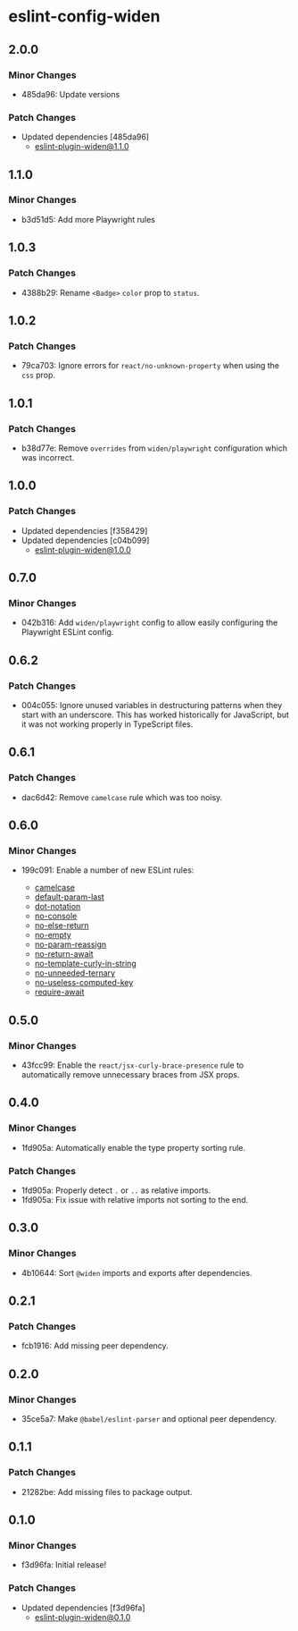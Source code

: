 # eslint-config-widen

## 2.0.0

### Minor Changes

- 485da96: Update versions

### Patch Changes

- Updated dependencies [485da96]
  - eslint-plugin-widen@1.1.0

## 1.1.0

### Minor Changes

- b3d51d5: Add more Playwright rules

## 1.0.3

### Patch Changes

- 4388b29: Rename `<Badge>` `color` prop to `status`.

## 1.0.2

### Patch Changes

- 79ca703: Ignore errors for `react/no-unknown-property` when using the `css`
  prop.

## 1.0.1

### Patch Changes

- b38d77e: Remove `overrides` from `widen/playwright` configuration which was
  incorrect.

## 1.0.0

### Patch Changes

- Updated dependencies [f358429]
- Updated dependencies [c04b099]
  - eslint-plugin-widen@1.0.0

## 0.7.0

### Minor Changes

- 042b316: Add `widen/playwright` config to allow easily configuring the
  Playwright ESLint config.

## 0.6.2

### Patch Changes

- 004c055: Ignore unused variables in destructuring patterns when they start
  with an underscore. This has worked historically for JavaScript, but it was
  not working properly in TypeScript files.

## 0.6.1

### Patch Changes

- dac6d42: Remove `camelcase` rule which was too noisy.

## 0.6.0

### Minor Changes

- 199c091: Enable a number of new ESLint rules:

  - [camelcase](https://eslint.org/docs/rules/camelcase)
  - [default-param-last](https://eslint.org/docs/rules/default-param-last)
  - [dot-notation](https://eslint.org/docs/rules/dot-notation)
  - [no-console](https://eslint.org/docs/rules/no-console)
  - [no-else-return](https://eslint.org/docs/rules/no-else-return)
  - [no-empty](https://eslint.org/docs/rules/no-empty)
  - [no-param-reassign](https://eslint.org/docs/rules/no-param-reassign)
  - [no-return-await](https://eslint.org/docs/rules/no-return-await)
  - [no-template-curly-in-string](https://eslint.org/docs/rules/no-template-curly-in-string)
  - [no-unneeded-ternary](https://eslint.org/docs/rules/no-unneeded-ternary)
  - [no-useless-computed-key](https://eslint.org/docs/rules/no-useless-computed-key)
  - [require-await](https://eslint.org/docs/rules/require-await)

## 0.5.0

### Minor Changes

- 43fcc99: Enable the `react/jsx-curly-brace-presence` rule to automatically
  remove unnecessary braces from JSX props.

## 0.4.0

### Minor Changes

- 1fd905a: Automatically enable the type property sorting rule.

### Patch Changes

- 1fd905a: Properly detect `.` or `..` as relative imports.
- 1fd905a: Fix issue with relative imports not sorting to the end.

## 0.3.0

### Minor Changes

- 4b10644: Sort `@widen` imports and exports after dependencies.

## 0.2.1

### Patch Changes

- fcb1916: Add missing peer dependency.

## 0.2.0

### Minor Changes

- 35ce5a7: Make `@babel/eslint-parser` and optional peer dependency.

## 0.1.1

### Patch Changes

- 21282be: Add missing files to package output.

## 0.1.0

### Minor Changes

- f3d96fa: Initial release!

### Patch Changes

- Updated dependencies [f3d96fa]
  - eslint-plugin-widen@0.1.0
